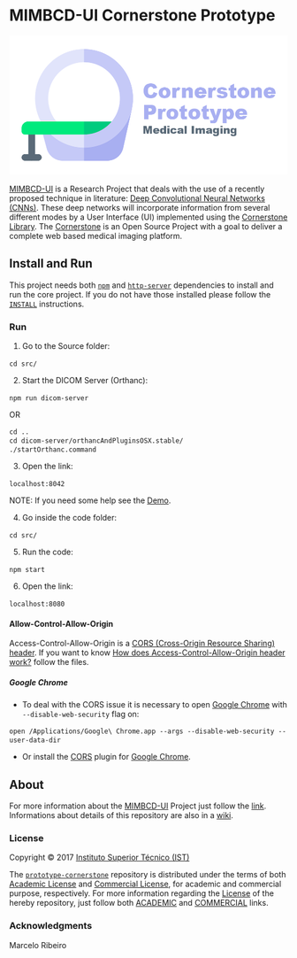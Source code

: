 # MIMBCD-UI Cornerstone Prototype

<img src="assets/banner.png"/>

[MIMBCD-UI](https://mimbcd-ui.github.io/) is a Research Project that deals with the use of a recently proposed technique in literature: [Deep Convolutional Neural Networks (CNNs)](https://en.wikipedia.org/wiki/Convolutional_neural_network). These deep networks will incorporate information from several different modes by a User Interface (UI) implemented using the [Cornerstone Library](https://github.com/chafey/cornerstone). The [Cornerstone](https://github.com/chafey/cornerstone) is an Open Source Project with a goal to deliver a complete web based medical imaging platform.

## Install and Run

This project needs both [`npm`](https://www.npmjs.com/) and [`http-server`](https://github.com/indexzero/http-server) dependencies to install and run the core project. If you do not have those installed please follow the [`INSTALL`](src/INSTALL.md) instructions.

### Run

1) Go to the Source folder:

`cd src/`

2) Start the DICOM Server (Orthanc):

`npm run dicom-server`

OR

```
cd ..
cd dicom-server/orthancAndPluginsOSX.stable/
./startOrthanc.command
```

3) Open the link:

`localhost:8042`

NOTE: If you need some help see the [Demo](https://youtu.be/tkzpT3KpY2A).

4) Go inside the code folder:

`cd src/`

5) Run the code:

`npm start`

6) Open the link:

`localhost:8080`

#### Allow-Control-Allow-Origin

Access-Control-Allow-Origin is a [CORS (Cross-Origin Resource Sharing) header](https://www.html5rocks.com/en/tutorials/cors/). If you want to know [How does Access-Control-Allow-Origin header work?](https://stackoverflow.com/questions/10636611/how-does-access-control-allow-origin-header-work) follow the files.

##### Google Chrome

* To deal with the CORS issue it is necessary to open [Google Chrome](https://www.google.com/intl/en/chrome/browser/desktop/) with `--disable-web-security` flag on:

```
open /Applications/Google\ Chrome.app --args --disable-web-security --user-data-dir
```

* Or install the  [CORS](https://chrome.google.com/webstore/detail/allow-control-allow-origi/nlfbmbojpeacfghkpbjhddihlkkiljbi?hl=en) plugin for [Google Chrome](https://www.google.com/intl/en/chrome/browser/desktop/).

## About

For more information about the [MIMBCD-UI](https://mimbcd-ui.github.io/) Project just follow the [link](https://github.com/MIMBCD-UI/meta). Informations about details of this repository are also in a [wiki](https://github.com/MIMBCD-UI/prototype-cornerstone/wiki).

### License

Copyright © 2017 [Instituto Superior Técnico (IST)](https://tecnico.ulisboa.pt/en/)

The [`prototype-cornerstone`](https://github.com/MIMBCD-UI/prototype-cornerstone) repository is distributed under the terms of both [Academic License](https://github.com/MIMBCD-UI/prototype-cornerstone/blob/master/ACADEMIC.md) and [Commercial License](https://github.com/MIMBCD-UI/prototype-cornerstone/blob/master/COMMERCIAL.md), for academic and commercial purpose, respectively. For more information regarding the [License](https://github.com/MIMBCD-UI/prototype-cornerstone/blob/master/LICENSE.md) of the hereby repository, just follow both [ACADEMIC](https://github.com/MIMBCD-UI/prototype-cornerstone/blob/master/ACADEMIC.md) and [COMMERCIAL](https://github.com/MIMBCD-UI/prototype-cornerstone/blob/master/COMMERCIAL.md) links.

### Acknowledgments

Marcelo Ribeiro
